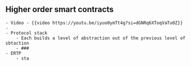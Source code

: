 ## Higher order smart contracts
	- Video - {{video https://youtu.be/iyuo0ymTt4g?si=dGNRq6XToqVaTu0Z}}
	-
	- Protocol stack
		- Each builds a level of abstraction out of the previous level of sbtaction
		- ###
	- ERTP
		- sta